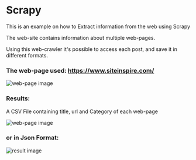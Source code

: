 # Scrapy
This is an example on how to Extract information from the web using Scrapy 

The web-site contains information about multiple web-pages.

Using this web-crawler it's possible to access each post, and save it in different formats.

### The web-page used: https://www.siteinspire.com/
![web-page image](https://i.imgur.com/TT6uUki.jpg)


### Results:
A CSV File containing title, url and Category of each web-page

![web-page image](https://i.imgur.com/8EDCmu6.jpg)


### or in Json Format:
![result image](https://i.imgur.com/hal1lPu.jpg)
